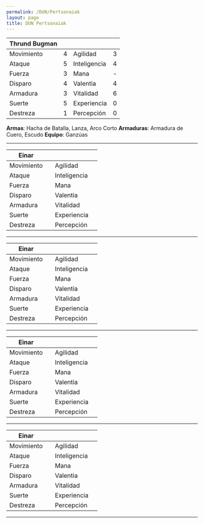 ```yaml
---
permalink: /DUN/Pertsonaiak
layout: page
title: DUN Pertsonaiak
---
```


| Thrund Bugman      |      |              |      |
| ---------- | :--: | ------------ | :--: |
| Movimiento |   4   | Agilidad     |  3    |
| Ataque     |   5   | Inteligencia |  4    |
| Fuerza     |   3   | Mana         |  -    |
| Disparo    |   4   | Valentia     |  4    |
| Armadura   |   3   | Vitalidad    |  6    |
| Suerte     |   5   | Experiencia  |  0   |
| Destreza   |   1   | Percepción   |  0    |

**Armas**: Hacha de Batalla, Lanza, Arco Corto
**Armaduras**: Armadura de Cuero, Escudo
**Equipo**: Ganzúas

---

| Einar      |      |              |      |
| ---------- | :--: | ------------ | :--: |
| Movimiento |      | Agilidad     |      |
| Ataque     |      | Inteligencia |      |
| Fuerza     |      | Mana         |      |
| Disparo    |      | Valentia     |      |
| Armadura   |      | Vitalidad    |      |
| Suerte     |      | Experiencia  |      |
| Destreza   |      | Percepción   |      |

---

| Einar      |      |              |      |
| ---------- | :--: | ------------ | :--: |
| Movimiento |      | Agilidad     |      |
| Ataque     |      | Inteligencia |      |
| Fuerza     |      | Mana         |      |
| Disparo    |      | Valentia     |      |
| Armadura   |      | Vitalidad    |      |
| Suerte     |      | Experiencia  |      |
| Destreza   |      | Percepción   |      |

---

| Einar      |      |              |      |
| ---------- | :--: | ------------ | :--: |
| Movimiento |      | Agilidad     |      |
| Ataque     |      | Inteligencia |      |
| Fuerza     |      | Mana         |      |
| Disparo    |      | Valentia     |      |
| Armadura   |      | Vitalidad    |      |
| Suerte     |      | Experiencia  |      |
| Destreza   |      | Percepción   |      |

---

| Einar      |      |              |      |
| ---------- | :--: | ------------ | :--: |
| Movimiento |      | Agilidad     |      |
| Ataque     |      | Inteligencia |      |
| Fuerza     |      | Mana         |      |
| Disparo    |      | Valentia     |      |
| Armadura   |      | Vitalidad    |      |
| Suerte     |      | Experiencia  |      |
| Destreza   |      | Percepción   |      |

---
